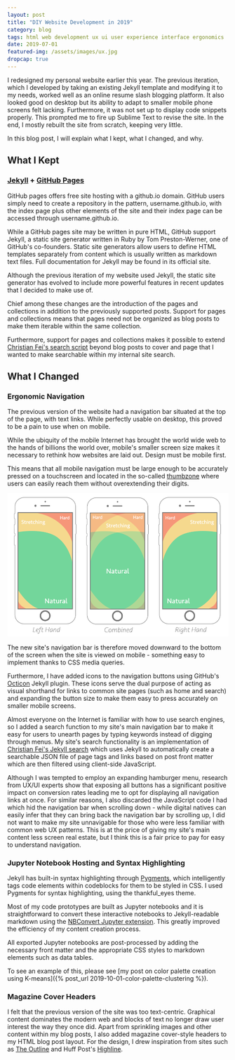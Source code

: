 ```yaml
---
layout: post
title: "DIY Website Development in 2019"
category: blog
tags: html web development ux ui user experience interface ergonomics
date: 2019-07-01
featured-img: /assets/images/ux.jpg
dropcap: true
---
```


I redesigned my personal website earlier this year. The previous iteration, which I developed by taking an existing Jekyll template and modifying it to my needs, worked well as an online resume slash blogging platform. It also looked good on desktop but its ability to adapt to smaller mobile phone screens felt lacking. Furthermore, it was not set up to display code snippets properly. This prompted me to fire up Sublime Text to revise the site. In the end, I mostly rebuilt the site from scratch, keeping very little.

In this blog post, I will explain what I kept, what I changed, and why.

## What I Kept

### [Jekyll](https://jekyllrb.com/) + [GitHub Pages](https://pages.github.com/)

GitHub pages offers free site hosting with a github.io domain. GitHub users simply need to create a repository in the pattern, username.github.io, with the index page plus other elements of the site and their index page can be accessed through username.github.io.

While a GitHub pages site may be written in pure HTML, GitHub support Jekyll, a static site generator written in Ruby by Tom Preston-Werner, one of GitHub's co-founders. Static site generators allow users to define HTML templates separately from content which is usually written as markdown text files. Full documentation for Jekyll may be found in its official site.

Although the previous iteration of my website used Jekyll, the static site generator has evolved to include more powerful features in recent updates that I decided to make use of.

Chief among these changes are the introduction of the pages and collections in addition to the previously supported posts. Support for pages and collections means that pages need not be organized as blog posts to make them iterable within the same collection.

Furthermore, support for pages and collections makes it possible to extend [Christian Fei's search script](https://github.com/christian-fei/Simple-Jekyll-Search) beyond blog posts to cover and page that I wanted to make searchable within my internal site search.

## What I Changed

### Ergonomic Navigation

The previous version of the website had a navigation bar situated at the top of the page, with text links. While perfectly usable on desktop, this proved to be a pain to use when on mobile.

While the ubiquity of the mobile Internet has brought the world wide web to the hands of billions the world over, mobile's smaller screen size makes it necessary to rethink how websites are laid out. Design must be mobile first.

This means that all mobile navigation must be large enough to be accurately pressed on a touchscreen and located in the so-called [thumbzone](https://www.smashingmagazine.com/2016/09/the-thumb-zone-designing-for-mobile-users/) where users can easily reach them without overextending their digits. 

![Thumbzone](/assets/images/thumb-zone-mapping-opt.png)

The new site's navigation bar is therefore moved downward to the bottom of the screen when the site is viewed on mobile - something easy to implement thanks to CSS media queries.

Furthermore, I have added icons to the navigation buttons using GitHub's [Octicon](https://octicons.github.com/) Jekyll plugin. These icons serve the dual purpose of acting as visual shorthand for links to common site pages (such as home and search) and expanding the button size to make them easy to press accurately on smaller mobile screens.

Almost everyone on the Internet is familiar with how to use search engines, so I added a search function to my site's main navigation bar to make it easy for users to unearth pages by typing keywords instead of digging through menus. My site's search functionality is an implementation of [Christian Fei's Jekyll search](https://github.com/christian-fei/Simple-Jekyll-Search) which uses Jekyll to automatically create a searchable JSON file of page tags and links based on post front matter which are then filtered using client-side JavaScript. 

Although I was tempted to employ an expanding hamburger menu, research from UX/UI experts show that exposing all buttons has a significant positive impact on conversion rates leading me to opt for displaying all navigation links at once. For similar reasons, I also discarded the JavaScript code I had which hid the navigation bar when scrolling down - while digital natives can easily infer that they can bring back the navigation bar by scrolling up, I did not want to make my site unnavigable for those who were less familiar with common web UX patterns. This is at the price of giving my site's main content less screen real estate, but I think this is a fair price to pay for easy to understand navigation.

### Jupyter Notebook Hosting and Syntax Highlighting

Jekyll has built-in syntax highlighting through [Pygments](http://pygments.org/), which intelligently tags code elements within codeblocks for them to be styled in CSS. I used Pygments for syntax highlighting, using the thankful_eyes theme. 

Most of my code prototypes are built as Jupyter notebooks and it is straightforward to convert these interactive notebooks to Jekyll-readable markdown using the [NBConvert Jupyter extension](https://nbconvert.readthedocs.io/en/latest/). This greatly improved the efficiency of my content creation process.

All exported Jupyter notebooks are post-processed by adding the necessary front matter and the appropriate CSS styles to markdown elements such as data tables.

To see an example of this, please see [my post on color palette creation using K-means]({% post_url 2019-10-01-color-palette-clustering %}).

### Magazine Cover Headers

I felt that the previous version of the site was too text-centric. Graphical content dominates the modern web and blocks of text no longer draw user interest the way they once did. Apart from sprinkling images and other content within my blog posts, I also added magazine cover-style headers to my HTML blog post layout. For the design, I drew inspiration from sites such as [The Outline](https://theoutline.com/) and Huff Post's [Highline](https://highline.huffingtonpost.com/). 
